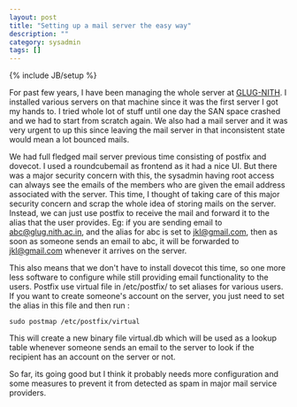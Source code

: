 ```yaml
---
layout: post
title: "Setting up a mail server the easy way"
description: ""
category: sysadmin
tags: []
---
```

{% include JB/setup %}

For past few years, I have been managing the whole server at
[GLUG-NITH](http://glug.nith.ac.in). I installed various servers on that machine
since it was the first server I got my hands to. I tried whole lot of stuff
until one day the SAN space crashed and we had to start from scratch again. We
also had a mail server and it was very urgent to up this since leaving the mail
server in that inconsistent state would mean a lot bounced mails.

We had full fledged mail server previous time consisting of postfix and
dovecot. I used a roundcubemail as frontend as it had a nice UI. But there was a
major security concern with this, the sysadmin having root access can always see
the emails of the members who are given the email address associated with the
server. This time, I thought of taking care of this major security concern and
scrap the whole idea of storing mails on the server. Instead, we can just use
postfix to receive the mail and forward it to the alias that the user
provides. Eg: if you are sending email to abc@glug.nith.ac.in, and the alias for
abc is set to jkl@gmail.com, then as soon as someone sends an email to abc, it
will be forwarded to jkl@gmail.com whenever it arrives on the server.

This also means that we don't have to install dovecot this time, so one more
less software to configure while still providing email functionality to the
users. Postfix use virtual file in /etc/postfix/ to set aliases for various
users. If you want to create someone's account on the server, you just need to
set the alias in this file and then run :

`sudo postmap /etc/postfix/virtual`

This will create a new binary file virtual.db which will be used as a lookup
table whenever someone sends an email to the server to look if the recipient has
an account on the server or not.

So far, its going good but I think it probably needs more configuration and some
measures to prevent it from detected as spam in major mail service providers.

